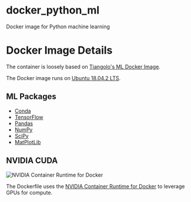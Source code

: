 # docker_python_ml
Docker image for Python machine learning

# Docker Image Details
The container is loosely based on [Tiangolo's ML Docker Image](https://github.com/tiangolo/python-machine-learning-docker).

The Docker image runs on [Ubuntu 18.04.2 LTS](http://releases.ubuntu.com/18.04/).

## ML Packages
- [Conda](https://conda.io/en/latest/)
- [TensorFlow](https://www.tensorflow.org/)
- [Pandas](https://pandas.pydata.org/)
- [NumPy](https://www.numpy.org/)
- [SciPy](https://www.scipy.org/)
- [MatPlotLib](https://matplotlib.org/gallery/index.html)


## NVIDIA CUDA
![NVIDIA Container Runtime for Docker](https://cloud.githubusercontent.com/assets/3028125/12213714/5b208976-b632-11e5-8406-38d379ec46aa.png)

The Dockerfile uses the [NVIDIA Container Runtime for Docker](https://github.com/NVIDIA/nvidia-docker) to leverage GPUs for compute.
